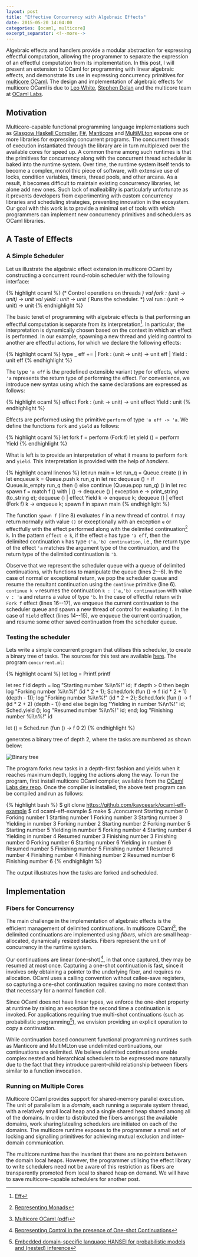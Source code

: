 ```yaml
---
layout: post
title: "Effective Concurrency with Algebraic Effects"
date: 2015-05-20 14:04:00
categories: [ocaml, multicore]
excerpt_separator: <!--more-->
---
```


Algebraic effects and handlers provide a modular abstraction for expressing
effectful computation, allowing the programmer to separate the expression of an
effectful computation from its implementation. In this post, I will present an
extension to OCaml for programming with linear algebraic effects, and
demonstrate its use in expressing concurrency primitives for [multicore
OCaml](https://github.com/ocamllabs/ocaml-multicore). The design and
implementation of algebraic effects for multicore OCaml is due to [Leo
White](http://www.lpw25.net/), [Stephen Dolan](https://github.com/stedolan) and
the multicore team at [OCaml
Labs](http://www.cl.cam.ac.uk/projects/ocamllabs/).

<!--more-->

## Motivation

Multicore-capable functional programming language implementations such as
[Glasgow Haskell Compiler](https://www.haskell.org/ghc/),
[F#](http://fsharp.org/), [Manticore](http://manticore.cs.uchicago.edu/) and
[MultiMLton](https://github.com/kayceesrk/multiMLton) expose one or more
libraries for expressing concurrent programs. The concurrent threads of
execution instantiated through the library are in turn multiplexed over the
available cores for speed up. A common theme among such runtimes is that the
primitives for concurrency along with the concurrent thread scheduler is baked
into the runtime system. Over time, the runtime system itself tends to become a
complex, monolithic piece of software, with extensive use of locks, condition
variables, timers, thread pools, and other arcana. As a result, it becomes
difficult to maintain existing concurrency libraries, let alone add new ones.
Such lack of malleability is particularly unfortunate as it prevents developers
from experimenting with custom concurrency libraries and scheduling strategies,
preventing innovation in the ecosystem. Our goal with this work is to provide a
minimal set of tools with which programmers can implement new concurrency
primitives and schedulers as OCaml libraries.

## A Taste of Effects

### A Simple Scheduler

Let us illustrate the algebraic effect extension in multicore OCaml by
constructing a concurrent round-robin scheduler with the following interface:

{% highlight ocaml %}
(* Control operations on threads *)
val fork  : (unit -> unit) -> unit
val yield : unit -> unit
(* Runs the scheduler. *)
val run   : (unit -> unit) -> unit
{% endhighlight %}

The basic tenet of programming with algebraic effects is that performing an
effectful computation is separate from its interpretation[^Eff].
In particular, the interpretation is dynamically chosen based on the context in
which an effect is performed. In our example, spawning a new thread and
yielding control to another are effectful actions, for which we declare the
following effects:

[^Eff]: [Eff](http://www.eff-lang.org/)

{% highlight ocaml %}
type _ eff +=
| Fork  : (unit -> unit) -> unit eff
| Yield : unit eff
{% endhighlight %}

The type `'a eff` is the predefined extensible variant type for effects,
where `'a` represents the return type of performing the effect. For
convenience, we introduce new syntax using which the same declarations are
expressed as follows:

{% highlight ocaml %}
effect Fork  : (unit -> unit) -> unit
effect Yield : unit
{% endhighlight %}

Effects are performed using the primitive `perform` of type `'a eff -> 'a`. We
define the functions `fork` and `yield` as follows:

{% highlight ocaml %}
let fork f = perform (Fork f)
let yield () = perform Yield
{% endhighlight %}

What is left is to provide an interpretation of what it means to perform
`fork` and `yield`. This interpretation is provided with the help of
*handlers*.

{% highlight ocaml linenos %}
let run main =
  let run_q = Queue.create () in
  let enqueue k = Queue.push k run_q in
  let rec dequeue () =
    if Queue.is_empty run_q then ()
    else continue (Queue.pop run_q) ()
  in
  let rec spawn f =
    match f () with
    | () -> dequeue ()
    | exception e ->
        print_string (to_string e);
        dequeue ()
    | effect Yield k ->
        enqueue k; dequeue ()
    | effect (Fork f) k ->
        enqueue k; spawn f
  in
  spawn main
{% endhighlight %}

The function `spawn f` (line 8) evaluates `f` in a new thread of control. `f`
may return normally with value `()` or exceptionally with an exception `e` or
effectfully with the effect performed along with the delimited
continuation[^Filinski94] `k`. In the pattern `effect e k`, if the
effect `e` has type `'a eff`, then the delimited continuation `k` has type
`('a,'b) continuation`, i.e., the return type of the effect `'a` matches the
argument type of the continuation, and the return type of the delimited
continuation is `'b`.

[^Filinski94]: [Representing Monads](http://www.diku.dk/hjemmesider/ansatte/andrzej/papers/RM-abstract.html)

Observe that we represent the scheduler queue with a queue of delimited
continuations, with functions to manipulate the queue (lines 2--6). In the case
of normal or exceptional return, we pop the scheduler queue and resume the
resultant continuation using the `continue` primitive (line 6). `continue k v`
resumes the continuation `k : ('a,'b) continuation` with value `v : 'a` and
returns a value of type `'b`. In the case of effectful return with `Fork f`
effect (lines 16--17), we enqueue the current continuation to the scheduler
queue and spawn a new thread of control for evaluating `f`. In the case of
`Yield` effect (lines 14--15), we enqueue the current continuation, and resume
some other saved continuation from the scheduler queue.

### Testing the scheduler

Lets write a simple concurrent program that utilises this scheduler, to create
a binary tree of tasks. The sources for this test are available
[here](https://github.com/kayceesrk/ocaml-eff-example). The program
`concurrent.ml`:

{% highlight ocaml %}
let log = Printf.printf

let rec f id depth =
  log "Starting number %i\n%!" id;
  if depth > 0 then begin
    log "Forking number %i\n%!" (id * 2 + 1);
    Sched.fork (fun () -> f (id * 2 + 1) (depth - 1));
    log "Forking number %i\n%!" (id * 2 + 2);
    Sched.fork (fun () -> f (id * 2 + 2) (depth - 1))
  end else begin
    log "Yielding in number %i\n%!" id;
    Sched.yield ();
    log "Resumed number %i\n%!" id;
  end;
  log "Finishing number %i\n%!" id

let () = Sched.run (fun () -> f 0 2)
{% endhighlight %}

generates a binary tree of depth 2, where the tasks are numbered as shown
below:

<img src="{{ site.url }}/assets/tree.png" alt="Binary tree"/>

The program forks new tasks in a depth-first fashion and yields when it reaches
maximum depth, logging the actions along the way. To run the program, first
install multicore OCaml compiler, available from the [OCaml Labs dev
repo](https://github.com/ocamllabs/opam-repo-dev). Once the compiler is
installed, the above test program can be compiled and run as follows:

{% highlight bash %}
$ git clone https://github.com/kayceesrk/ocaml-eff-example
$ cd ocaml-eff-example
$ make
$ ./concurrent
Starting number 0
Forking number 1
Starting number 1
Forking number 3
Starting number 3
Yielding in number 3
Forking number 2
Starting number 2
Forking number 5
Starting number 5
Yielding in number 5
Forking number 4
Starting number 4
Yielding in number 4
Resumed number 3
Finishing number 3
Finishing number 0
Forking number 6
Starting number 6
Yielding in number 6
Resumed number 5
Finishing number 5
Finishing number 1
Resumed number 4
Finishing number 4
Finishing number 2
Resumed number 6
Finishing number 6
{% endhighlight %}

The output illustrates how the tasks are forked and scheduled.

## Implementation

### Fibers for Concurrency

The main challenge in the implementation of algebraic effects is the efficient
management of delimited continuations. In multicore OCaml[^OW14], the delimited
continuations are implemented using *fibers*, which are small heap-allocated,
dynamically resized stacks. Fibers represent the unit of concurrency in the
runtime system.

[^OW14]: [Multicore OCaml (pdf)](https://ocaml.org/meetings/ocaml/2014/ocaml2014_1.pdf)

Our continuations are linear (one-shot)[^Bruggeman96], in that once captured,
they may be resumed at most once. Capturing a one-shot continuation is fast,
since it involves only obtaining a pointer to the underlying fiber, and
requires no allocation. OCaml uses a calling convention without callee-save
registers, so capturing a one-shot continuation requires saving no more context
than that necessary for a normal function call.

[^Bruggeman96]: [Representing Control in the presence of One-shot Continuations](http://www.cs.indiana.edu/~dyb/pubs/call1cc-abstract.html)

Since OCaml does not have linear types, we enforce the one-shot property at
runtime by raising an exception the second time a continuation is invoked. For
applications requiring true multi-shot continuations (such as probabilistic
programming[^Kiselyov09]), we envision providing an explicit operation to copy
a continuation.

[^Kiselyov09]: [Embedded domain-specific language HANSEI for probabilistic models and (nested) inference](http://okmij.org/ftp/kakuritu/)

While continuation based concurrent functional programming runtimes such as
Manticore and MultiMLton use undelimited continuations, our continuations are
delimited. We believe delimited continuations enable complex nested and
hierarchical schedulers to be expressed more naturally due to the fact that
they introduce parent-child relationship between fibers similar to a function
invocation.

### Running on Multiple Cores

Multicore OCaml provides support for shared-memory parallel execution. The unit
of parallelism is a *domain*, each running a separate system thread, with a
relatively small local heap and a single shared heap shared among all of the
domains. In order to distributed the fibers amongst the available domains, work
sharing/stealing schedulers are initiated on each of the domains. The multicore
runtime exposes to the programmer a small set of locking and signalling
primitives for achieving mutual exclusion and inter-domain communication.

The multicore runtime has the invariant that there are no pointers between the
domain local heaps. However, the programmer utilising the effect library to
write schedulers need not be aware of this restriction as fibers are
transparently promoted from local to shared heap on demand. We will have to
save multicore-capable schedulers for another post.
